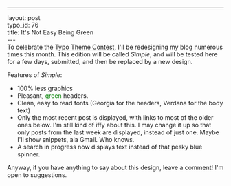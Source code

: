 ------------------------------------------------------------------------

layout: post\
typo\_id: 76\
title: It's Not Easy Being Green\
---\
To celebrate the [Typo Theme Contest](http://typogarden.com/), I'll be
redesigning my blog numerous times this month. This edition will be
called *Simple*, and will be tested here for a few days, submitted, and
then be replaced by a new design.

Features of *Simple*:

-   100% less graphics
-   Pleasant, <span style="color:green;">green</span> headers.
-   Clean, easy to read fonts (Georgia for the headers, Verdana for the
    body text)
-   Only the most recent post is displayed, with links to most of the
    older ones below. I'm still kind of iffy about this. I may change it
    up so that only posts from the last week are displayed, instead of
    just one. Maybe I'll show snippets, ala Gmail. Who knows.
-   A search in progress now displays text instead of that pesky
    blue spinner.

Anyway, if you have anything to say about this design, leave a comment!
I'm open to suggestions.
